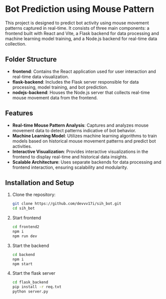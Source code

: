 # Bot Prediction using Mouse Pattern

This project is designed to predict bot activity using mouse movement patterns captured in real-time. It consists of three main components: a frontend built with React and Vite, a Flask backend for data processing and machine learning model training, and a Node.js backend for real-time data collection.

## Folder Structure

- **frontend**: Contains the React application used for user interaction and real-time data visualization.
- **flask-backend**: Includes the Flask server responsible for data processing, model training, and bot prediction.
- **nodejs-backend**: Houses the Node.js server that collects real-time mouse movement data from the frontend.

## Features

- **Real-time Mouse Pattern Analysis**: Captures and analyzes mouse movement data to detect patterns indicative of bot behavior.
- **Machine Learning Model**: Utilizes machine learning algorithms to train models based on historical mouse movement patterns and predict bot activities.
- **Interactive Visualization**: Provides interactive visualizations in the frontend to display real-time and historical data insights.
- **Scalable Architecture**: Uses separate backends for data processing and frontend interaction, ensuring scalability and modularity.

## Installation and Setup

1. Clone the repository:
   ```bash
   git clone https://github.com/devvv17i/sih_bot.git
   cd sih_bot
   ```

2. Start frontend
   ```bash
   cd frontend2
   npm i
   npm run dev
   ```

3. Start the backend
   ```bash
   cd backend
   npm i
   npm start
   ```

4. Start the flask server
   ```bash
   cd flask_backend
   pip install -r req.txt
   python server.py
   ```
   

